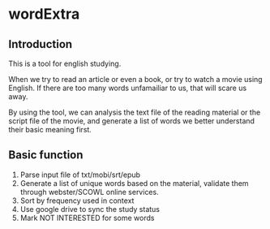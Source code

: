 # wordExtra

## Introduction

This is a tool for english studying.

When we try to read an article or even a book, or try to watch a movie using English.
If there are too many words unfamailiar to us, that will scare us away.

By using the tool, we can analysis the text file of the reading material or the script file of
the movie, and generate a list of words we better understand their basic meaning first.


## Basic function

1. Parse input file of txt/mobi/srt/epub
1. Generate a list of unique words based on the material, validate them through webster/SCOWL online services.
1. Sort by frequency used in context
1. Use google drive to sync the study status
1. Mark NOT INTERESTED for some words

